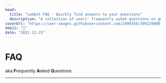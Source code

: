```yaml
---
head:
  title: "Lembot FAQ - Quickly find answers to your questions"
  description: "A collection of users' frequently asked questions on general Lembot topics."
coverUrl: "https://user-images.githubusercontent.com/2499356/209329800-3f3935ac-c184-4ecc-8399-8e2019775d7b.jpg"
emoji: "🙋"
date: "2022-12-23"
---
```


# FAQ

aka **F**requently **A**sked **Q**uestions.

---

